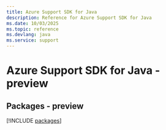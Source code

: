 ```yaml
---
title: Azure Support SDK for Java
description: Reference for Azure Support SDK for Java
ms.date: 10/03/2025
ms.topic: reference
ms.devlang: java
ms.service: support
---
```

# Azure Support SDK for Java - preview
## Packages - preview
[!INCLUDE [packages](support-index.md)]